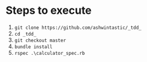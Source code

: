 # Steps to execute
1. `git clone https://github.com/ashwintastic/_tdd_`
2. `cd _tdd_`
3. `git checkout master`
3. `bundle install`
4. `rspec .\calculator_spec.rb`